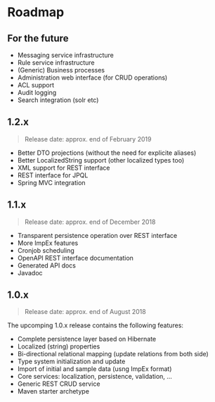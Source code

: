 # Roadmap

## For the future
* Messaging service infrastructure
* Rule service infrastructure
* (Generic) Business processes
* Administration web interface (for CRUD operations)
* ACL support
* Audit logging
* Search integration (solr etc)

## 1.2.x
> Release date: approx. end of February 2019

* Better DTO projections (without the need for explicite aliases)
* Better LocalizedString support (other localized types too)
* XML support for REST interface
* REST interface for JPQL
* Spring MVC integration

## 1.1.x
> Release date: approx. end of December 2018

* Transparent persistence operation over REST interface
* More ImpEx features
* Cronjob scheduling
* OpenAPI REST interface documentation
* Generated API docs
* Javadoc

## 1.0.x
> Release date: approx. end of August 2018

The upcomping 1.0.x release contains the following features:
* Complete persistence layer based on Hibernate
 * Localized (string) properties
 * Bi-directional relational mapping (update relations from both side)
 * Type system initialization and update
* Import of initial and sample data (usng ImpEx format) 
* Core services: localization, persistence, validation, ...
* Generic REST CRUD service 
* Maven starter archetype   

